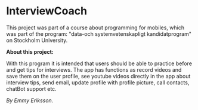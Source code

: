 # InterviewCoach

This project was part of a course about programming for mobiles, which was part of the program: "data-och systemvetenskapligt kandidatprogram" on Stockholm University.

**About this project:**

With this program it is intended that users should be able to practice before and get tips for interviews. The app has functions as record videos and save them on the user profile, see youtube videos directly in the app about interview tips, send email, update profile with profile picture, call contacts, chatBot support etc.

*By Emmy Eriksson.*
